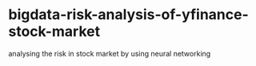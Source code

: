 # bigdata-risk-analysis-of-yfinance-stock-market
analysing the risk in stock market by using neural networking

